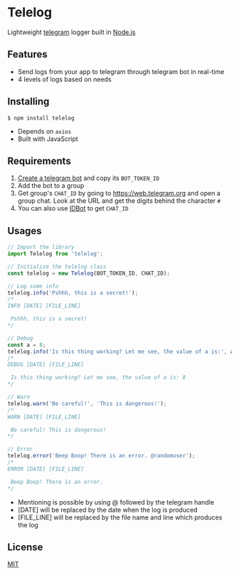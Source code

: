 # Telelog
Lightweight [telegram](https://telegram.org/) logger built in [Node.js](https://nodejs.org/en/)

## Features
- Send logs from your app to telegram through telegram bot in real-time
- 4 levels of logs based on needs

## Installing
`$ npm install telelog`
- Depends on `axios`
- Built with JavaScript

## Requirements
1. [Create a telegram bot](https://core.telegram.org/bots) and copy its `BOT_TOKEN_ID`
2. Add the bot to a group
3. Get group's `CHAT_ID` by going to https://web.telegram.org and open a group chat. Look at the URL and get the digits behind the character `#`
4. You can also use [IDBot](https://t.me/myidbot) to get `CHAT_ID`

## Usages
```javascript
// Import the library
import Telelog from 'telelog';

// Initialize the telelog class
const telelog = new Telelog(BOT_TOKEN_ID, CHAT_ID);

// Log some info
telelog.info('Pshhh, this is a secret!');
/*
INFO [DATE] [FILE_LINE]

 Pshhh, this is a secret!
*/

// Debug
const a = 8;
telelog.info('Is this thing working? Let me see, the value of a is:', a);
/*
DEBUG [DATE] [FILE_LINE] 

 Is this thing working? Let me see, the value of a is: 8
*/

// Warn
telelog.warn('Be careful!', 'This is dangerous!');
/*
WARN [DATE] [FILE_LINE]

 Be careful! This is dangerous!
*/

// Error
telelog.error('Beep Boop! There is an error. @randomuser');
/*
ERROR [DATE] [FILE_LINE]

 Beep Boop! There is an error.
*/
```

- Mentioning is possible by using @ followed by the telegram handle
- [DATE] will be replaced by the date when the log is produced
- [FILE_LINE] will be replaced by the file name and line which produces the log

## License
[MIT](https://github.com/radiankrisno/telelog/blob/master/LICENSE)